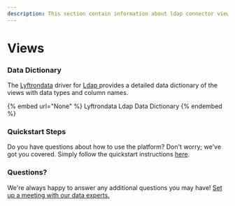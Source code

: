 ```yaml
---
description: This section contain information about ldap connector views information
---
```


# Views

### Data Dictionary

The [Lyftrondata](https://www.lyftrondata.com/) driver for [Ldap](None/)[ ](https://www.lyftrondata.com/integration/ldap/)provides a detailed data dictionary of the views with data types and column names.

{% embed url="None" %}
Lyftrondata Ldap Data Dictionary
{% endembed %}

### Quickstart Steps

Do you have questions about how to use the platform? Don't worry; we've got you covered. Simply follow the quickstart instructions [here](../README.md).

### Questions? <a href="#questions" id="questions"></a>

We're always happy to answer any additional questions you may have! [Set up a meeting with our data experts.](https://www.lyftrondata.com/book-a-meeting/)


